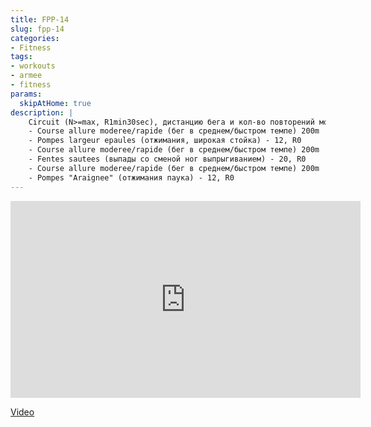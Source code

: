 ```yaml
---
title: FPP-14
slug: fpp-14
categories:
- Fitness
tags:
- workouts
- armee
- fitness
params:
  skipAtHome: true
description: |
    Circuit (N>=max, R1min30sec), дистанцию бега и кол-во повторений можно менять под свой уровень
    - Course allure moderee/rapide (бег в среднем/быстром темпе) 200m
    - Pompes largeur epaules (отжимания, широкая стойка) - 12, R0
    - Course allure moderee/rapide (бег в среднем/быстром темпе) 200m
    - Fentes sautees (выпады со сменой ног выпрыгиванием) - 20, R0
    - Course allure moderee/rapide (бег в среднем/быстром темпе) 200m
    - Pompes "Araignee" (отжимания паука) - 12, R0
---
```

<iframe width="560" height="315" src="https://www.youtube.com/embed/j98DMX9n5Yg?si=QiGNbCmgMVhrZiR1" title="YouTube video player" frameborder="0" allow="accelerometer; autoplay; clipboard-write; encrypted-media; gyroscope; picture-in-picture; web-share" allowfullscreen></iframe>

[Video](https://youtu.be/j98DMX9n5Yg?si=QiGNbCmgMVhrZiR1)
